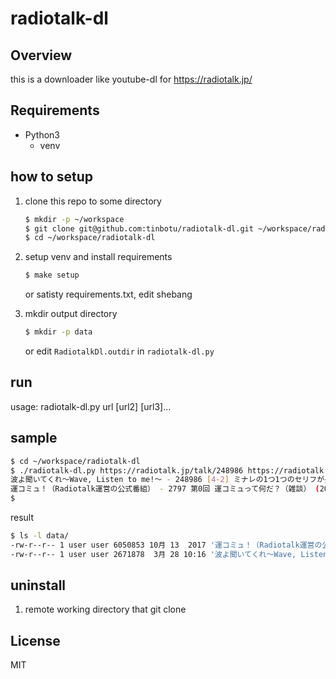 # radiotalk-dl

## Overview

this is a downloader like youtube-dl for https://radiotalk.jp/ 


## Requirements

- Python3
    - venv

## how to setup

1. clone this repo to some directory

   ```sh
   $ mkdir -p ~/workspace
   $ git clone git@github.com:tinbotu/radiotalk-dl.git ~/workspace/radiotalk-dl
   $ cd ~/workspace/radiotalk-dl
   ```

1. setup venv and install requirements

   ```sh
   $ make setup
   ```
   or satisty requirements.txt, edit shebang


1. mkdir output directory

   ```sh
   $ mkdir -p data
   ```
   or edit `RadiotalkDl.outdir` in `radiotalk-dl.py`

## run

usage: radiotalk-dl.py url [url2] [url3]...


## sample


```sh
$ cd ~/workspace/radiotalk-dl
$ ./radiotalk-dl.py https://radiotalk.jp/talk/248986 https://radiotalk.jp/talk/2797
波よ聞いてくれ～Wave, Listen to me!～ - 248986 [4-2] ミナレの1つ1つのセリフが長い...！アニメ『波よ聞いてくれ』の制作エピソード (2020-03-28)
運コミュ！（Radiotalk運営の公式番組） - 2797 第0回 運コミュって何だ？（雑談） (2017-10-13)
$ 
```


result

```sh
$ ls -l data/
-rw-r--r-- 1 user user 6050853 10月 13  2017 '運コミュ！（Radiotalk運営の公式番組） - 2797 第0回 運コミュって何だ？（雑談） (2017-10-13).m4a'
-rw-r--r-- 1 user user 2671878  3月 28 10:16 '波よ聞いてくれ～Wave, Listen to me!～ - 248986 [4-2] ミナレの1つ1つのセリフが長い...！ アニメ『波よ聞いてくれ』の制作エピソード (2020-03-28).m4a'
```


## uninstall

1. remote working directory that git clone


## License

MIT


